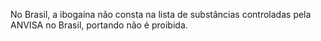 No Brasil, a ibogaína não consta na lista de substâncias controladas pela ANVISA no Brasil, portando não é proibida.